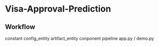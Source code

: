 # Visa-Approval-Prediction
## Workflow
constant
config_entity
artifact_entity
conponent
pipeline
app.py / demo.py